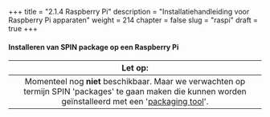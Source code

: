 +++
title = "2.1.4 Raspberry Pi"
description = "Installatiehandleiding voor Raspberry Pi apparaten"
weight = 214
chapter = false
slug = "raspi"
draft = true
+++

#### Installeren van SPIN package op een Raspberry Pi

| <i class="fa fa-exclamation-triangle"></i> Let op: |
| :-----: |
| Momenteel nog **niet** beschikbaar. Maar we verwachten op termijn SPIN 'packages' te gaan maken die kunnen worden geïnstalleerd met een '[packaging tool](https://www.raspberrypi.org/documentation/linux/software/apt.md)'.
